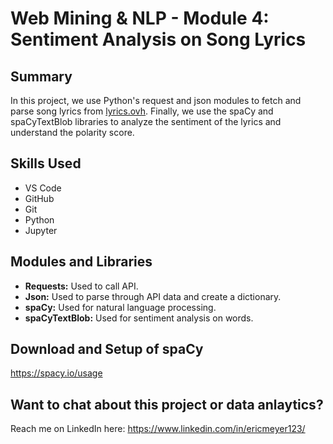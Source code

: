 # Web Mining & NLP - Module 4: Sentiment Analysis on Song Lyrics

## Summary
In this project, we use Python's request and json modules to fetch and parse song lyrics from [lyrics.ovh](https://lyricsovh.docs.apiary.io/#).
Finally, we use the spaCy and spaCyTextBlob libraries to analyze the sentiment of the lyrics and understand the polarity score.

## Skills Used
- VS Code
- GitHub
- Git
- Python
- Jupyter

## Modules and Libraries
- __Requests:__ Used to call API.
- __Json:__ Used to parse through API data and create a dictionary.
- __spaCy:__ Used for natural language processing.
- __spaCyTextBlob:__ Used for sentiment analysis on words.

## Download and Setup of spaCy
https://spacy.io/usage

## Want to chat about this project or data anlaytics?
Reach me on LinkedIn here: https://www.linkedin.com/in/ericmeyer123/